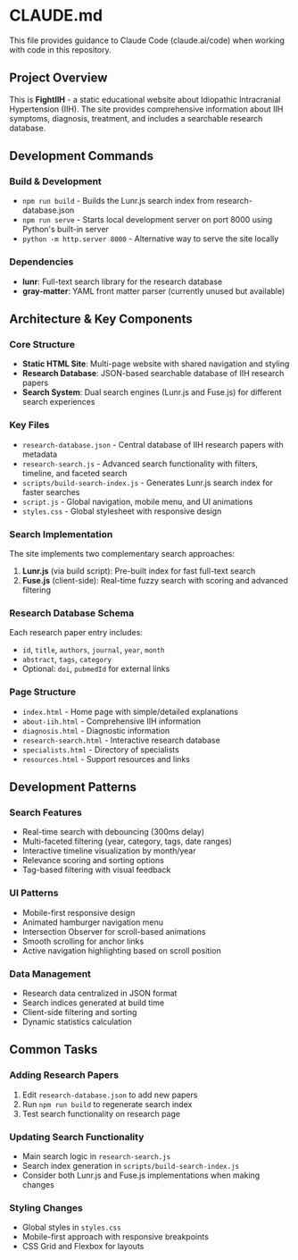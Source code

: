 # CLAUDE.md

This file provides guidance to Claude Code (claude.ai/code) when working with code in this repository.

## Project Overview

This is **FightIIH** - a static educational website about Idiopathic Intracranial Hypertension (IIH). The site provides comprehensive information about IIH symptoms, diagnosis, treatment, and includes a searchable research database.

## Development Commands

### Build & Development
- `npm run build` - Builds the Lunr.js search index from research-database.json
- `npm run serve` - Starts local development server on port 8000 using Python's built-in server
- `python -m http.server 8000` - Alternative way to serve the site locally

### Dependencies
- **lunr**: Full-text search library for the research database
- **gray-matter**: YAML front matter parser (currently unused but available)

## Architecture & Key Components

### Core Structure
- **Static HTML Site**: Multi-page website with shared navigation and styling
- **Research Database**: JSON-based searchable database of IIH research papers
- **Search System**: Dual search engines (Lunr.js and Fuse.js) for different search experiences

### Key Files
- `research-database.json` - Central database of IIH research papers with metadata
- `research-search.js` - Advanced search functionality with filters, timeline, and faceted search
- `scripts/build-search-index.js` - Generates Lunr.js search index for faster searches
- `script.js` - Global navigation, mobile menu, and UI animations
- `styles.css` - Global stylesheet with responsive design

### Search Implementation
The site implements two complementary search approaches:
1. **Lunr.js** (via build script): Pre-built index for fast full-text search
2. **Fuse.js** (client-side): Real-time fuzzy search with scoring and advanced filtering

### Research Database Schema
Each research paper entry includes:
- `id`, `title`, `authors`, `journal`, `year`, `month`
- `abstract`, `tags`, `category`
- Optional: `doi`, `pubmedId` for external links

### Page Structure
- `index.html` - Home page with simple/detailed explanations
- `about-iih.html` - Comprehensive IIH information
- `diagnosis.html` - Diagnostic information
- `research-search.html` - Interactive research database
- `specialists.html` - Directory of specialists
- `resources.html` - Support resources and links

## Development Patterns

### Search Features
- Real-time search with debouncing (300ms delay)
- Multi-faceted filtering (year, category, tags, date ranges)
- Interactive timeline visualization by month/year
- Relevance scoring and sorting options
- Tag-based filtering with visual feedback

### UI Patterns
- Mobile-first responsive design
- Animated hamburger navigation menu
- Intersection Observer for scroll-based animations
- Smooth scrolling for anchor links
- Active navigation highlighting based on scroll position

### Data Management
- Research data centralized in JSON format
- Search indices generated at build time
- Client-side filtering and sorting
- Dynamic statistics calculation

## Common Tasks

### Adding Research Papers
1. Edit `research-database.json` to add new papers
2. Run `npm run build` to regenerate search index
3. Test search functionality on research page

### Updating Search Functionality
- Main search logic in `research-search.js`
- Search index generation in `scripts/build-search-index.js`
- Consider both Lunr.js and Fuse.js implementations when making changes

### Styling Changes
- Global styles in `styles.css`
- Mobile-first approach with responsive breakpoints
- CSS Grid and Flexbox for layouts